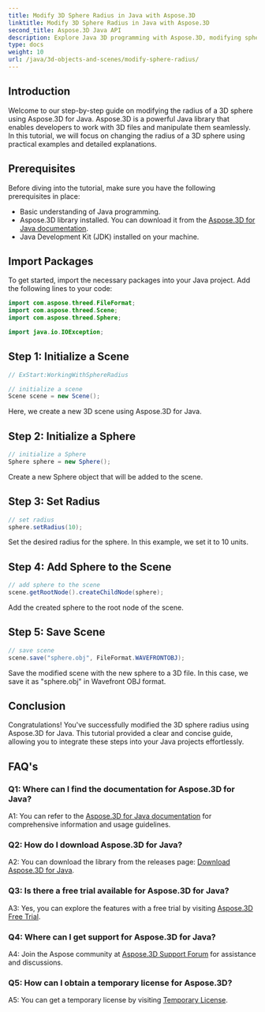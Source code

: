 ```yaml
---
title: Modify 3D Sphere Radius in Java with Aspose.3D
linktitle: Modify 3D Sphere Radius in Java with Aspose.3D
second_title: Aspose.3D Java API
description: Explore Java 3D programming with Aspose.3D, modifying sphere radius effortlessly. Download now for a seamless 3D development experience.
type: docs
weight: 10
url: /java/3d-objects-and-scenes/modify-sphere-radius/
---
```

## Introduction

Welcome to our step-by-step guide on modifying the radius of a 3D sphere using Aspose.3D for Java. Aspose.3D is a powerful Java library that enables developers to work with 3D files and manipulate them seamlessly. In this tutorial, we will focus on changing the radius of a 3D sphere using practical examples and detailed explanations.

## Prerequisites

Before diving into the tutorial, make sure you have the following prerequisites in place:

- Basic understanding of Java programming.
- Aspose.3D library installed. You can download it from the [Aspose.3D for Java documentation](https://reference.aspose.com/3d/java/).
- Java Development Kit (JDK) installed on your machine.

## Import Packages

To get started, import the necessary packages into your Java project. Add the following lines to your code:

```java
import com.aspose.threed.FileFormat;
import com.aspose.threed.Scene;
import com.aspose.threed.Sphere;

import java.io.IOException;
```

## Step 1: Initialize a Scene

```java
// ExStart:WorkingWithSphereRadius

// initialize a scene
Scene scene = new Scene();
```

Here, we create a new 3D scene using Aspose.3D for Java.

## Step 2: Initialize a Sphere

```java
// initialize a Sphere
Sphere sphere = new Sphere();
```

Create a new Sphere object that will be added to the scene.

## Step 3: Set Radius

```java
// set radius
sphere.setRadius(10);
```

Set the desired radius for the sphere. In this example, we set it to 10 units.

## Step 4: Add Sphere to the Scene

```java
// add sphere to the scene
scene.getRootNode().createChildNode(sphere);
```

Add the created sphere to the root node of the scene.

## Step 5: Save Scene

```java
// save scene
scene.save("sphere.obj", FileFormat.WAVEFRONTOBJ);
```

Save the modified scene with the new sphere to a 3D file. In this case, we save it as "sphere.obj" in Wavefront OBJ format.

## Conclusion

Congratulations! You've successfully modified the 3D sphere radius using Aspose.3D for Java. This tutorial provided a clear and concise guide, allowing you to integrate these steps into your Java projects effortlessly.

## FAQ's

### Q1: Where can I find the documentation for Aspose.3D for Java?

A1: You can refer to the [Aspose.3D for Java documentation](https://reference.aspose.com/3d/java/) for comprehensive information and usage guidelines.

### Q2: How do I download Aspose.3D for Java?

A2: You can download the library from the releases page: [Download Aspose.3D for Java](https://releases.aspose.com/3d/java/).

### Q3: Is there a free trial available for Aspose.3D for Java?

A3: Yes, you can explore the features with a free trial by visiting [Aspose.3D Free Trial](https://releases.aspose.com/).

### Q4: Where can I get support for Aspose.3D for Java?

A4: Join the Aspose community at [Aspose.3D Support Forum](https://forum.aspose.com/c/3d/18) for assistance and discussions.

### Q5: How can I obtain a temporary license for Aspose.3D?

A5: You can get a temporary license by visiting [Temporary License](https://purchase.aspose.com/temporary-license/).
